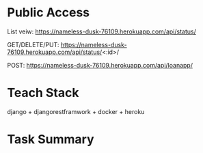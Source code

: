 # Public Access
List veiw: https://nameless-dusk-76109.herokuapp.com/api/status/

GET/DELETE/PUT: https://nameless-dusk-76109.herokuapp.com/api/status/<:id>/

POST: https://nameless-dusk-76109.herokuapp.com/api/loanapp/


# Teach Stack
django + djangorestframwork + docker + heroku
# Task Summary
